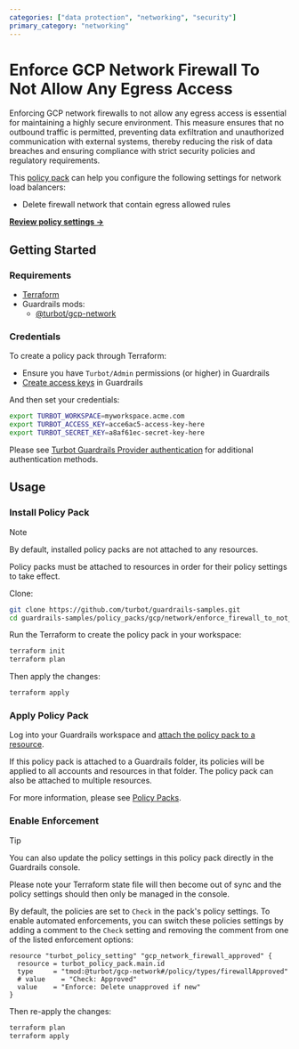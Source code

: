 ```yaml
---
categories: ["data protection", "networking", "security"]
primary_category: "networking"
---
```


# Enforce GCP Network Firewall To Not Allow Any Egress Access

Enforcing GCP network firewalls to not allow any egress access is essential for maintaining a highly secure environment. This measure ensures that no outbound traffic is permitted, preventing data exfiltration and unauthorized communication with external systems, thereby reducing the risk of data breaches and ensuring compliance with strict security policies and regulatory requirements.

This [policy pack](https://turbot.com/guardrails/docs/concepts/resources/smart-folders) can help you configure the following settings for network load balancers:

- Delete firewall network that contain egress allowed rules

**[Review policy settings →](https://hub-guardrails-turbot-com-git-development-turbot.vercel.app/policy-packs/enforce_firewall_to_not_allow_egress_access/settings)**

## Getting Started

### Requirements

- [Terraform](https://developer.hashicorp.com/terraform/tutorials/gcp-get-started/install-cli)
- Guardrails mods:
  - [@turbot/gcp-network](https://hub-guardrails-turbot-com-git-development-turbot.vercel.app/gcp/mods/gcp-network)

### Credentials

To create a policy pack through Terraform:

- Ensure you have `Turbot/Admin` permissions (or higher) in Guardrails
- [Create access keys](https://turbot.com/guardrails/docs/guides/iam/access-keys#generate-a-new-guardrails-api-access-key) in Guardrails

And then set your credentials:

```sh
export TURBOT_WORKSPACE=myworkspace.acme.com
export TURBOT_ACCESS_KEY=acce6ac5-access-key-here
export TURBOT_SECRET_KEY=a8af61ec-secret-key-here
```

Please see [Turbot Guardrails Provider authentication](https://registry.terraform.io/providers/turbot/turbot/latest/docs#authentication) for additional authentication methods.

## Usage

### Install Policy Pack

> [!NOTE]
> By default, installed policy packs are not attached to any resources.
>
> Policy packs must be attached to resources in order for their policy settings to take effect.

Clone:

```sh
git clone https://github.com/turbot/guardrails-samples.git
cd guardrails-samples/policy_packs/gcp/network/enforce_firewall_to_not_allow_egress_access
```

Run the Terraform to create the policy pack in your workspace:

```sh
terraform init
terraform plan
```

Then apply the changes:

```sh
terraform apply
```

### Apply Policy Pack

Log into your Guardrails workspace and [attach the policy pack to a resource](https://turbot.com/guardrails/docs/guides/working-with-folders/smart#attach-a-smart-folder-to-a-resource).

If this policy pack is attached to a Guardrails folder, its policies will be applied to all accounts and resources in that folder. The policy pack can also be attached to multiple resources.

For more information, please see [Policy Packs](https://turbot.com/guardrails/docs/concepts/resources/smart-folders).

### Enable Enforcement

> [!TIP]
> You can also update the policy settings in this policy pack directly in the Guardrails console.
>
> Please note your Terraform state file will then become out of sync and the policy settings should then only be managed in the console.

By default, the policies are set to `Check` in the pack's policy settings. To enable automated enforcements, you can switch these policies settings by adding a comment to the `Check` setting and removing the comment from one of the listed enforcement options:

```hcl
resource "turbot_policy_setting" "gcp_network_firewall_approved" {
  resource = turbot_policy_pack.main.id
  type     = "tmod:@turbot/gcp-network#/policy/types/firewallApproved"
  # value    = "Check: Approved"
  value    = "Enforce: Delete unapproved if new"
}
```

Then re-apply the changes:

```sh
terraform plan
terraform apply
```
